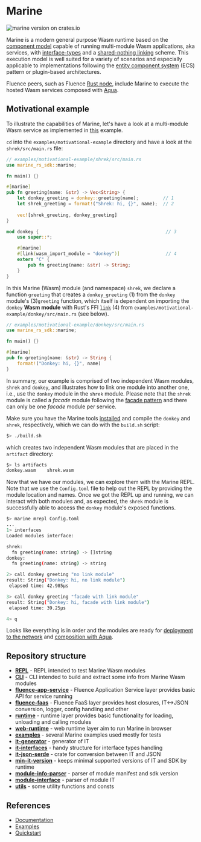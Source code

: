 # Marine

![marine version on crates.io](https://img.shields.io/crates/v/marine?color=green&style=flat-square)

Marine is a modern general purpose Wasm runtime based on the [component model](https://github.com/WebAssembly/component-model) capable of running multi-module Wasm applications, aka services, with [interface-types](https://github.com/WebAssembly/interface-types) and a [shared-nothing linking](https://training.linuxfoundation.org/blog/how-and-why-to-link-webassembly-modules/) scheme. This execution model is well suited for a variety of scenarios and especially applicable to implementations following the [entity component system](https://en.wikipedia.org/wiki/Entity_component_system) (ECS) pattern or plugin-based architectures.

Fluence peers, such as Fluence [Rust node](https://github.com/fluencelabs/fluence), include Marine to execute the hosted Wasm services composed with [Aqua](https://github.com/fluencelabs/aqua).

## Motivational example

To illustrate the capabilities of Marine, let's have a look at a multi-module Wasm service as implemented in [this](./examples/motivational-example) example.

`cd` into the `examples/motivational-example` directory and have a look at the  `shrek/src/main.rs` file: 

```rust
// examples/motivational-example/shrek/src/main.rs
use marine_rs_sdk::marine;

fn main() {}

#[marine]
pub fn greeting(name: &str) -> Vec<String> {
    let donkey_greeting = donkey::greeting(name);         // 1
    let shrek_greeting = format!("Shrek: hi, {}", name);  // 2
    
    vec![shrek_greeting, donkey_greeting]                 
}

mod donkey {                                               // 3
    use super::*;

    #[marine]
    #[link(wasm_import_module = "donkey")]                 // 4
    extern "C" {
        pub fn greeting(name: &str) -> String;
    }
}
```

In this Marine (Wasm) module (and namespace) `shrek`, we declare a function `greeting` that creates a `donkey_greeting` (1) from the `donkey` module's (3)`greeting` function, which itself is dependent on importing the `donkey` **Wasm module** with Rust's FFI [`link`](https://doc.rust-lang.org/nomicon/ffi.html) (4) from `examples/motivational-example/donkey/src/main.rs` (see below).

```rust
// examples/motivational-example/donkey/src/main.rs
use marine_rs_sdk::marine;

fn main() {}

#[marine]
pub fn greeting(name: &str) -> String {
    format!("Donkey: hi, {}", name)
}
```

In summary, our example is comprised of two independent Wasm modules, `shrek` and `donkey`, and illustrates how to link one module into another one, i.e., use the `donkey` module in the `shrek` module. Please note that the `shrek` module is called a *facade* module following the [facade pattern]((https://en.wikipedia.org/wiki/Facade_pattern)) and there can only be one *facade* module per service. 


Make sure you have the Marine tools [installed](https://doc.fluence.dev/docs/tutorials_tutorials/recipes_setting_up#marine-tools) and compile the `donkey` and `shrek`, respectively, which we can do with the `build.sh` script:

```bash
$> ./build.sh
```

which creates two independent Wasm modules that are placed in the `artifact` directory:

```bash
$> ls artifacts
donkey.wasm    shrek.wasm
```

Now that we have our modules, we can explore them with the Marine REPL. Note that we use the  `Config.toml` file to help out the REPL by providing the module location and names. Once we got the REPL up and running, we can interact with both modules and, as expected, the `shrek` module is successfully able to access the `donkey` module's exposed functions.

```bash
$> marine mrepl Config.toml
...
1> interfaces
Loaded modules interface:

shrek:
  fn greeting(name: string) -> []string
donkey:
  fn greeting(name: string) -> string

2> call donkey greeting "no link module"
result: String("Donkey: hi, no link module")
 elapsed time: 42.985µs

3> call donkey greeting "facade with link module"
result: String("Donkey: hi, facade with link module")
 elapsed time: 39.25µs

4> q
```

Looks like everything is in order and the modules are ready for [deployment to the network](https://doc.fluence.dev/docs/quick-start/2.-hosted-services#deploying-a-wasm-module-to-the-network) and [composition with Aqua](https://doc.fluence.dev/docs/quick-start/4.-service-composition-and-reuse-with-aqua).

## Repository structure

- **[REPL](./tools/repl)** - REPL intended to test Marine Wasm modules
- **[CLI](./tools/cli)** - CLI intended to build and extract some info from Marine Wasm modules
- **[fluence-app-service](./fluence-app-service)** - Fluence Application Service layer provides basic API for service running
- **[fluence-faas](./fluence-faas)** - Fluence FaaS layer provides host closures, IT<->JSON conversion, logger, config handling and other
- **[runtime](./runtime)** - runtime layer provides basic functionality for loading, unloading and calling modules
- **[web-runtime](./web-runtime)** - web runtime layer aim to run Marine in browser
- **[examples](./examples)** - several Marine examples used mostly for tests
- **[it-generator](./crates/it-generator)** - generator of IT
- **[it-interfaces](./crates/it-interfaces)** - handy structure for interface types handling
- **[it-json-serde](./crates/it-json-serde)** - crate for conversion between IT and JSON
- **[min-it-version](./crates/min-it-version)** - keeps minimal supported versions of IT and SDK by runtime
- **[module-info-parser](./crates/module-info-parser)** - parser of module manifest and sdk version
- **[module-interface](./crates/module-interface)** - parser of module IT
- **[utils](./crates/utils)** - some utility functions and consts

## References

- [Documentation](https://doc.fluence.dev/docs/knowledge_aquamarine/marine)
- [Examples](https://github.com/fluencelabs/examples/tree/main/marine-examples)
- [Quickstart](https://doc.fluence.dev/docs/quick-start/2.-hosted-services)
